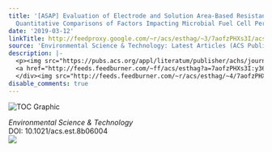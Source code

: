 ```yaml
---
title: '[ASAP] Evaluation of Electrode and Solution Area-Based Resistances Enables
  Quantitative Comparisons of Factors Impacting Microbial Fuel Cell Performance'
date: '2019-03-12'
linkTitle: http://feedproxy.google.com/~r/acs/esthag/~3/7aofzPHXs3I/acs.est.8b06004
source: 'Environmental Science & Technology: Latest Articles (ACS Publications)'
description: |-
  <p><img src="https://pubs.acs.org/appl/literatum/publisher/achs/journals/content/esthag/0/esthag.ahead-of-print/acs.est.8b06004/20190312/images/medium/es-2018-06004t_0007.gif" alt="TOC Graphic"/></p><div><cite>Environmental Science & Technology</cite></div><div>DOI: 10.1021/acs.est.8b06004</div><div class="feedflare">
  <a href="http://feeds.feedburner.com/~ff/acs/esthag?a=7aofzPHXs3I:y36Y_3tx3zk:yIl2AUoC8zA"><img src="http://feeds.feedburner.com/~ff/acs/esthag?d=yIl2AUoC8zA" border="0"></img></a>
  </div><img src="http://feeds.feedburner.com/~r/acs/esthag/~4/7aofzPHXs3I" height="1" width="1" ...
disable_comments: true
---
```

<p><img src="https://pubs.acs.org/appl/literatum/publisher/achs/journals/content/esthag/0/esthag.ahead-of-print/acs.est.8b06004/20190312/images/medium/es-2018-06004t_0007.gif" alt="TOC Graphic"/></p><div><cite>Environmental Science & Technology</cite></div><div>DOI: 10.1021/acs.est.8b06004</div><div class="feedflare">
<a href="http://feeds.feedburner.com/~ff/acs/esthag?a=7aofzPHXs3I:y36Y_3tx3zk:yIl2AUoC8zA"><img src="http://feeds.feedburner.com/~ff/acs/esthag?d=yIl2AUoC8zA" border="0"></img></a>
</div><img src="http://feeds.feedburner.com/~r/acs/esthag/~4/7aofzPHXs3I" height="1" width="1" ...